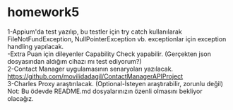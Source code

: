 # homework5
1-Appium'da test yazılıp, bu testler için try catch kullanılarak FileNotFundException, NullPointerException vb. exceptionlar için exception handling yapılacak.<br>
-Extra Puan için dileyenler Capability Check yapabilir. (Gerçekten json dosyasından aldığım cihazı mı test ediyorum?)<br>
2-Contact Manager uygulamasının senaryoları yazılacak. https://github.com/movilidadagil/ContactManagerAPIProject <br>
3-Charles Proxy araştırılacak. (Optional-İsteyen araştırabilir, zorunlu değil)<br>
Not: Bu ödevde README.md dosyalarınızın özenli olmasını bekliyor olacağız.
